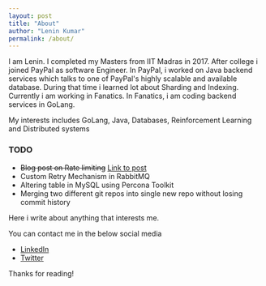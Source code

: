 ```yaml
---
layout: post
title: "About"
author: "Lenin Kumar"
permalink: /about/
---
```

<!-- <p align="center">
    <img src="/assets/images/about/about.jpg" alt="Architecture">
</p> -->


   I am Lenin. I completed my Masters from IIT Madras in 2017. After college i joined PayPal as software Engineer. In PayPal, i worked on Java backend services which talks to one of PayPal's highly scalable and available database. During that time i learned lot about Sharding and Indexing. Currently i am working in Fanatics. In Fanatics, i am coding backend services in GoLang.

   My interests includes GoLang, Java, Databases, Reinforcement Learning and Distributed systems

### TODO
  - ~~Blog post on Rate limiting~~ [Link to post](https://leninkumar31.github.io/2020-07-19/Introduction-To-Rate-Limiting)
  - Custom Retry Mechanism in RabbitMQ
  - Altering table in MySQL using Percona Toolkit
  - Merging two different git repos into single new repo without losing commit history

Here i write about anything that interests me.

You can contact me in the below social media
* [LinkedIn](https://www.linkedin.com/in/leninkumar-pothabattula/)
* [Twitter](https://twitter.com/leninkumar31)

Thanks for reading!
